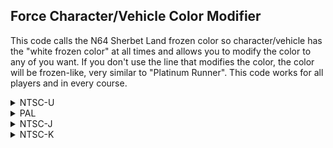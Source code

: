 ## Force Character/Vehicle Color Modifier

This code calls the N64 Sherbet Land frozen color so character/vehicle has the "white frozen color" at all times and allows you to modify the color to any of you want. If you don't use the line that modifies the color, the color will be frozen-like, very similar to "Platinum Runner". This code works for all players and in every course.

<details>
<summary>NTSC-U</summary>

RRGGBB: Hex RGB color value. Original is C8C8C8

```powerpc
C269A6E8 00000006
93C10088 9421FF80
BC610008 807F0118
3D808058 618CB174
7D8903A6 4E800421
B8610008 38210080
60000000 00000000
0488D764 RRGGBBFF
```
</details>

<details>
<summary>PAL</summary>

RRGGBB: Hex RGB color value. Original is C8C8C8

```powerpc
C269EB70 00000006
93C10088 9421FF80
BC610008 807F0118
3D808059 618C1998
7D8903A6 4E800421
B8610008 38210080
60000000 00000000
04891C7C RRGGBBFF
```
</details>

<details>
<summary>NTSC-J</summary>

RRGGBB: Hex RGB color value. Original is C8C8C8

```powerpc
C269E1DC 00000006
93C10088 9421FF80
BC610008 807F0118
3D808059 618C1318
7D8903A6 4E800421
B8610008 38210080
60000000 00000000
048912CC RRGGBBFF
```
</details>

<details>
<summary>NTSC-K</summary>

RRGGBB: Hex RGB color value. Original is C8C8C8

```powerpc
C268CF18 00000006
93C10088 9421FF80
BC610008 807F0118
3D808057 618CF9F0
7D8903A6 4E800421
B8610008 38210080
60000000 00000000
04880084 RRGGBBFF
```
</details>